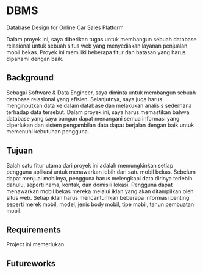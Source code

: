 # DBMS

Database Design for Online Car Sales Platform

Dalam proyek ini, saya diberikan tugas untuk membangun sebuah database relasional untuk sebuah situs web yang menyediakan layanan penjualan mobil bekas. Proyek ini memiliki beberapa fitur dan batasan yang harus dipahami dengan baik.


## Background

Sebagai Software & Data Engineer, saya diminta untuk membangun sebuah database relasional yang efisien. Selanjutnya, saya juga harus menginputkan data ke dalam database dan melakukan analisis sederhana terhadap data tersebut. Dalam proyek ini, saya harus memastikan bahwa database yang saya bangun dapat menangani semua informasi yang diperlukan dan sistem pengambilan data dapat berjalan dengan baik untuk memenuhi kebutuhan pengguna.




## Tujuan

Salah satu fitur utama dari proyek ini adalah memungkinkan setiap pengguna aplikasi untuk menawarkan lebih dari satu mobil bekas. Sebelum dapat menjual mobilnya, pengguna harus melengkapi data dirinya terlebih dahulu, seperti nama, kontak, dan domisili lokasi. Pengguna dapat menawarkan mobil bekas mereka melalui iklan yang akan ditampilkan oleh situs web. Setiap iklan harus mencantumkan beberapa informasi penting seperti merek mobil, model, jenis body mobil, tipe mobil, tahun pembuatan mobil.


## Requirements

Project ini memerlukan

## Futureworks

